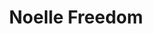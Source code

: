 ---
title: Noelle Freedom
categories: ['freedom']
contributors: terri and noelle
excerpt: >
  " ... [T]he telephone rings and I jump over people to answer it. I grab the receiver and cannot find my voice. Everyone in the room begins to cry, but then I hear myself say, ‘hello,’ and that’s when I realize life has begun again."
image: noelle-freedom-web.jpg
featured: true
featured_order: 11
---